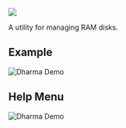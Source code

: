 ![](http://people.mozilla.com/~cdiehl/screenshots/photon/photon.png)


A utility for managing RAM disks.


## Example

![Dharma Demo](https://people.mozilla.com/~cdiehl/screenshots/photon/example.png "")

## Help Menu
![Dharma Demo](https://people.mozilla.com/~cdiehl/screenshots/photon/help.png "")

